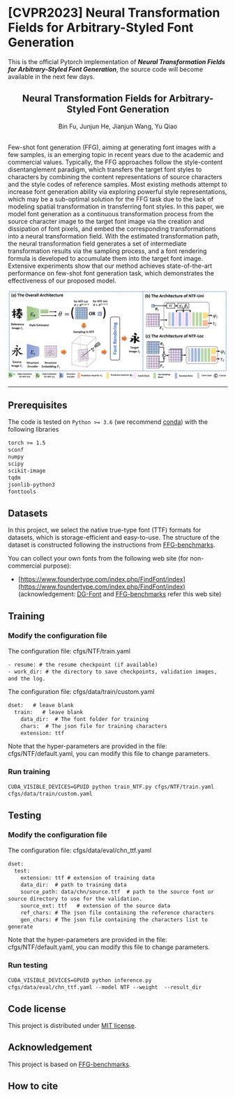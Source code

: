 # [CVPR2023] Neural Transformation Fields for Arbitrary-Styled Font Generation
This is the official Pytorch implementation of ***Neural Transformation Fields for Arbitrary-Styled Font Generation***, the source code will become available in the next few days. 

## <center> Neural Transformation Fields for Arbitrary-Styled Font Generation </center>

<center>Bin Fu, Junjun He, Jianjun Wang, Yu Qiao</center>

\
Few-shot font generation (FFG), aiming at generating font images with a few samples, is an emerging topic in recent years due to the academic and commercial values. Typically, the FFG approaches follow the style-content disentanglement paradigm, which transfers the target font styles to characters by combining the content representations of source characters and the style codes of reference samples. Most existing methods attempt to increase font generation ability via exploring powerful style representations, which may be a sub-optimal solution for the FFG task due to the lack of modeling spatial transformation in transferring font styles. In this paper, we model font generation as a continuous transformation process from the source character image to the target font image via the creation and dissipation of font pixels, and embed the corresponding transformations into a neural transformation field. With the estimated transformation path, the neural transformation field generates a set of intermediate transformation results via the sampling process, and a font rendering formula is developed to accumulate them into the target font image. Extensive experiments show that our method achieves state-of-the-art performance on few-shot font generation task, which demonstrates the effectiveness of our proposed model. 

![framework](framework.png)

* * *

## Prerequisites

The code is tested on `Python >= 3.6` (we recommend [conda](https://docs.anaconda.com/anaconda/install/linux/)) with the following libraries

```
torch >= 1.5
sconf
numpy
scipy
scikit-image
tqdm
jsonlib-python3
fonttools
```

## Datasets

In this project, we select the native true-type font (TTF) formats for datasets, which is storage-efficient and easy-to-use. The structure of the dataset is constructed following the instructions from [FFG-benchmarks](https://github.com/clovaai/fewshot-font-generation). 

You can collect your own fonts from the following web site (for non-commercial purpose):

- [https://www.foundertype.com/index.php/FindFont/index](https://www.foundertype.com/index.php/FindFont/index) (acknowledgement: [DG-Font](https://github.com/ecnuycxie/DG-Font) and [FFG-benchmarks](https://github.com/clovaai/fewshot-font-generation) refer this web site)


## Training

### Modify the configuration file

The configuration file: cfgs/NTF/train.yaml
```
- resume: # the resume checkpoint (if available)
- work_dir: # the directory to save checkpoints, validation images, and the log.
```

The configuration file: cfgs/data/train/custom.yaml
```
dset:   # leave blank
  train:   # leave blank
    data_dir:  # The font folder for training
    chars:  # The json file for training characters
    extension: ttf
```

Note that the hyper-parameters are provided in the file: cfgs/NTF/default.yaml, you can modify this file to change parameters. 

### Run training
```
CUDA_VISIBLE_DEVICES=GPUID python train_NTF.py cfgs/NTF/train.yaml cfgs/data/train/custom.yaml
```

## Testing

### Modify the configuration file

The configuration file: cfgs/data/eval/chn_ttf.yaml
```
dset:
  test:
    extension: ttf # extension of training data
    data_dir:  # path to training data
    source_path: data/chn/source.ttf  # path to the source font or source directory to use for the validation.
    source_ext: ttf   # extension of the source data
    ref_chars: # The json file containing the reference characters
    gen_chars: # The json file containing the characters list to generate
```

Note that the hyper-parameters are provided in the file: cfgs/NTF/default.yaml, you can modify this file to change parameters. 

### Run testing
```
CUDA_VISIBLE_DEVICES=GPUID python inference.py cfgs/data/eval/chn_ttf.yaml --model NTF --weight  --result_dir 
```

## Code license

This project is distributed under [MIT license](LICENSE).

## Acknowledgement

This project is based on [FFG-benchmarks](https://github.com/clovaai/fewshot-font-generation).

## How to cite

```

```
